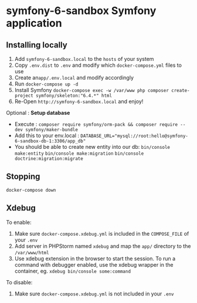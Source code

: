 symfony-6-sandbox Symfony application
============================

## Installing locally

1. Add `symfony-6-sandbox.local` to the `hosts` of your system
2. Copy `.env.dist` to `.env` and modify which `docker-compose.yml` files to use
3. Create an`app/.env.local` and modify accordingly
4. Run `docker-compose up -d`
5. Install Symfony `docker-compose exec -w /var/www php composer create-project symfony/skeleton:"6.4.*" html`
6. Re-Open `http://symfony-6-sandbox.local` and enjoy!

Optional : **Setup database**
 - Execute : `composer require symfony/orm-pack && composer require --dev symfony/maker-bundle`
 - Add this to your env.local : `DATABASE_URL="mysql://root:hello@symfony-6-sandbox-db-1:3306/app_db"`
 - You should be able to create new entity into our db: `bin/console make:entity` `bin/console make:migration` `bin/console doctrine:migration:migrate`

## Stopping

`docker-compose down`


## Xdebug

To enable:

1. Make sure `docker-compose.xdebug.yml` is included in the `COMPOSE_FILE` of your `.env`
2. Add server in PHPStorm named `xdebug` and map the `app/` directory to the `/var/www/html`
3. Use xdebug extension in the browser to start the session. To run a command with debugger 
   enabled, use the xdebug wrapper in the container, eg. `xdebug bin/console some:command`

To disable:

1. Make sure `docker-compose.xdebug.yml` is not included in your `.env`
